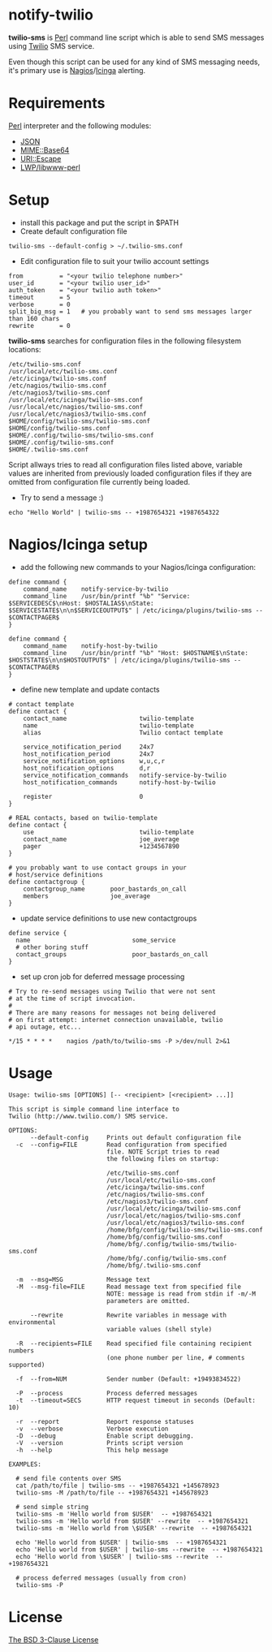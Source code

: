 notify-twilio
===

**twilio-sms** is [Perl](http://www.perl.org) command line script which is able to send SMS messages
using [Twilio](http://www.twilio.com) SMS service.

Even though this script can be used for any kind of SMS messaging needs, it's
primary use is [Nagios](http://www.nagios.org)/[Icinga](http://www.icinga.org)
alerting.

Requirements
==

[Perl](http://www.perl.org) interpreter and the following modules:

  * [JSON](https://metacpan.org/module/JSON)
  * [MIME::Base64](https://metacpan.org/module/MIME::Base64)
  * [URI::Escape](https://metacpan.org/module/URI::Escape)
  * [LWP/libwww-perl](https://metacpan.org/module/LWP)

Setup
==

  * install this package and put the script in $PATH
  * Create default configuration file

```
twilio-sms --default-config > ~/.twilio-sms.conf
```

  * Edit configuration file to suit your twilio account settings

```
from          = "<your twilio telephone number>"
user_id       = "<your twilio user_id>"
auth_token    = "<your twilio auth token>"
timeout       = 5
verbose       = 0
split_big_msg = 1   # you probably want to send sms messages larger than 160 chars
rewrite       = 0
```

**twilio-sms** searches for configuration files in the following filesystem locations:

```
/etc/twilio-sms.conf
/usr/local/etc/twilio-sms.conf
/etc/icinga/twilio-sms.conf
/etc/nagios/twilio-sms.conf
/etc/nagios3/twilio-sms.conf
/usr/local/etc/icinga/twilio-sms.conf
/usr/local/etc/nagios/twilio-sms.conf
/usr/local/etc/nagios3/twilio-sms.conf
$HOME/config/twilio-sms/twilio-sms.conf
$HOME/config/twilio-sms.conf
$HOME/.config/twilio-sms/twilio-sms.conf
$HOME/.config/twilio-sms.conf
$HOME/.twilio-sms.conf
```

Script allways tries to read all configuration files listed above, variable values
are inherited from previously loaded configuration files if they are omitted from
configuration file currently being loaded.

  * Try to send a message :)

```
echo "Hello World" | twilio-sms -- +1987654321 +1987654322
```

Nagios/Icinga setup
===
  * add the following new commands to your Nagios/Icinga configuration:

```
define command {
    command_name    notify-service-by-twilio
    command_line    /usr/bin/printf "%b" "Service: $SERVICEDESC$\nHost: $HOSTALIAS$\nState: $SERVICESTATE$\n\n$SERVICEOUTPUT$" | /etc/icinga/plugins/twilio-sms -- $CONTACTPAGER$
}

define command {
    command_name    notify-host-by-twilio
    command_line    /usr/bin/printf "%b" "Host: $HOSTNAME$\nState: $HOSTSTATE$\n\n$HOSTOUTPUT$" | /etc/icinga/plugins/twilio-sms -- $CONTACTPAGER$
}
```

  * define new template and update contacts

```
# contact template
define contact {
    contact_name                    twilio-template
    name                            twilio-template
    alias                           Twilio contact template
    
    service_notification_period     24x7
    host_notification_period        24x7
    service_notification_options    w,u,c,r
    host_notification_options       d,r
    service_notification_commands   notify-service-by-twilio
    host_notification_commands      notify-host-by-twilio

    register                        0
}
    
# REAL contacts, based on twilio-template
define contact {
    use                             twilio-template
    contact_name                    joe_average
    pager                           +1234567890
}

# you probably want to use contact groups in your
# host/service definitions
define contactgroup {
    contactgroup_name       poor_bastards_on_call
    members                 joe_average
}
```

  * update service definitions to use new contactgroups

```
define service {
  name                            some_service
  # other boring stuff
  contact_groups                  poor_bastards_on_call
}
```

  * set up cron job for deferred message processing

```
# Try to re-send messages using Twilio that were not sent
# at the time of script invocation.
#
# There are many reasons for messages not being delivered
# on first attempt: internet connection unavailable, twilio
# api outage, etc...

*/15 * * * *	nagios /path/to/twilio-sms -P >/dev/null 2>&1
```

Usage
==

```
Usage: twilio-sms [OPTIONS] [-- <recipient> [<recipient> ...]]

This script is simple command line interface to
Twilio (http://www.twilio.com/) SMS service.

OPTIONS:
      --default-config     Prints out default configuration file
  -c  --config=FILE        Read configuration from specified
                           file. NOTE Script tries to read
                           the following files on startup:

                           /etc/twilio-sms.conf
                           /usr/local/etc/twilio-sms.conf
                           /etc/icinga/twilio-sms.conf
                           /etc/nagios/twilio-sms.conf
                           /etc/nagios3/twilio-sms.conf
                           /usr/local/etc/icinga/twilio-sms.conf
                           /usr/local/etc/nagios/twilio-sms.conf
                           /usr/local/etc/nagios3/twilio-sms.conf
                           /home/bfg/config/twilio-sms/twilio-sms.conf
                           /home/bfg/config/twilio-sms.conf
                           /home/bfg/.config/twilio-sms/twilio-sms.conf
                           /home/bfg/.config/twilio-sms.conf
                           /home/bfg/.twilio-sms.conf

  -m  --msg=MSG            Message text
  -M  --msg-file=FILE      Read message text from specified file
                           NOTE: message is read from stdin if -m/-M
                           parameters are omitted.

      --rewrite            Rewrite variables in message with environmental
                           variable values (shell style)

  -R  --recipients=FILE    Read specified file containing recipient numbers
                           (one phone number per line, # comments supported)

  -f  --from=NUM           Sender number (Default: +19493834522)

  -P  --process            Process deferred messages
  -t  --timeout=SECS       HTTP request timeout in seconds (Default: 10)

  -r  --report             Report response statuses
  -v  --verbose            Verbose execution
  -D  --debug              Enable script debugging.
  -V  --version            Prints script version
  -h  --help               This help message

EXAMPLES:

  # send file contents over SMS
  cat /path/to/file | twilio-sms -- +1987654321 +145678923
  twilio-sms -M /path/to/file -- +1987654321 +145678923

  # send simple string
  twilio-sms -m 'Hello world from $USER'  -- +1987654321
  twilio-sms -m 'Hello world from $USER' --rewrite  -- +1987654321
  twilio-sms -m 'Hello world from \$USER' --rewrite  -- +1987654321

  echo 'Hello world from $USER' | twilio-sms  -- +1987654321
  echo 'Hello world from $USER' | twilio-sms --rewrite  -- +1987654321
  echo 'Hello world from \$USER' | twilio-sms --rewrite  -- +1987654321

  # process deferred messages (usually from cron)
  twilio-sms -P
```

License
===
[The BSD 3-Clause License](http://opensource.org/licenses/BSD-3-Clause)
